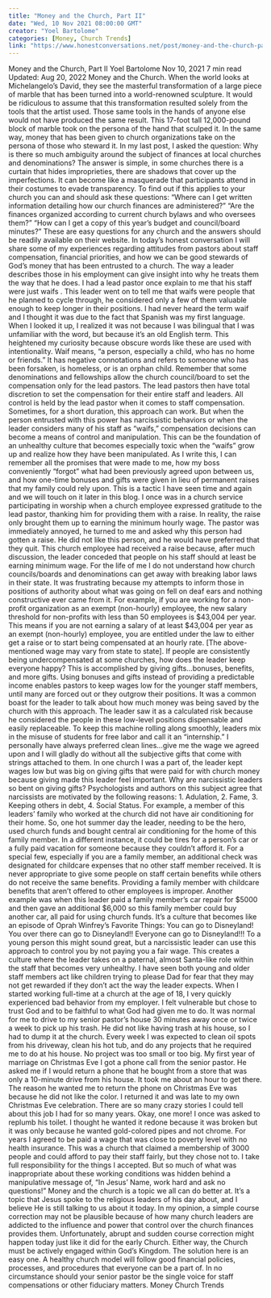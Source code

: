 ```yaml
---
title: "Money and the Church, Part II"
date: "Wed, 10 Nov 2021 08:00:00 GMT"
creator: "Yoel Bartolome"
categories: [Money, Church Trends]
link: "https://www.honestconversations.net/post/money-and-the-church-part-ii"
---
```


Money and the Church, Part II
Yoel Bartolome
Nov 10, 2021
7 min read
Updated:
Aug 20, 2022
Money and the Church. When the world looks at Michelangelo’s David, they see the masterful transformation of a large piece of marble that has been turned into a world-renowned sculpture. It would be ridiculous to assume that this transformation resulted solely from the tools that the artist used. Those same tools in the hands of anyone else would not have produced the same result. This 17-foot tall 12,000-pound block of marble took on the persona of the hand that sculped it. In the same way, money that has been given to church organizations take on the persona of those who steward it. In my last post, I asked the question: Why is there so much ambiguity around the subject of finances at local churches and denominations? The answer is simple, in some churches there is a curtain that hides improprieties, there are shadows that cover up the imperfections. It can become like a masquerade that participants attend in their costumes to evade transparency. To find out if this applies to your church you can and should ask these questions:
“Where can I get written information detailing how our church finances are administered?”
“Are the finances organized according to current church bylaws and who oversees them?”
“How can I get a copy of this year’s budget and council/board minutes?”
These are easy questions for any church and the answers should be readily available on their website. In today’s honest conversation I will share some of my experiences regarding attitudes from pastors about staff compensation, financial priorities, and how we can be good stewards of God’s money that has been entrusted to a church.
The way a leader describes those in his employment can give insight into why he treats them the way that he does. I had a lead pastor once explain to me that his staff were just
waifs
. This leader went on to tell me that waifs were people that he planned to cycle through, he considered only a few of them valuable enough to keep longer in their positions. I had never heard the term
waif
and I thought it was due to the fact that Spanish was my first language. When I looked it up, I realized it was not because I was bilingual that I was unfamiliar with the word, but because it’s an old English term. This heightened my curiosity because obscure words like these are used with intentionality. Waif means, “a person, especially a child, who has no home or friends.” It has negative connotations and refers to someone who has been forsaken, is homeless, or is an orphan child. Remember that some denominations and fellowships allow the church council/board to set the compensation only for the lead pastors. The lead pastors then have total discretion to set the compensation for their entire staff and leaders. All control is held by the lead pastor when it comes to staff compensation. Sometimes, for a short duration, this approach can work. But when the person entrusted with this power has narcissistic behaviors or when the leader considers many of his staff as “waifs,” compensation decisions can become a means of control and manipulation. This can be the foundation of an unhealthy culture that becomes especially toxic when the “waifs” grow up and realize how they have been manipulated. As I write this, I can remember all the promises that were made to me, how my boss conveniently “forgot” what had been previously agreed upon between us, and how one-time bonuses and gifts were given in lieu of permanent raises that my family could rely upon. This is a tactic I have seen time and again and we will touch on it later in this blog.
I once was in a church service participating in worship when a church employee expressed gratitude to the lead pastor, thanking him for providing them with a raise. In reality, the raise only brought them up to earning the minimum hourly wage. The pastor was immediately annoyed, he turned to me and asked why this person had gotten a raise. He did not like this person, and he would have preferred that they quit. This church employee had received a raise because, after much discussion, the leader conceded that people on his staff should at least be earning minimum wage. For the life of me I do not understand how church councils/boards and denominations can get away with breaking labor laws in their state. It was frustrating because my attempts to inform those in positions of authority about what was going on fell on deaf ears and nothing constructive ever came from it. For example, if you are working for a non-profit organization as an exempt (non-hourly) employee, the new salary threshold for non-profits with less than 50 employees is $43,004 per year. This means if you are not earning a salary of at least $43,004 per year as an exempt (non-hourly) employee, you are entitled under the law to either get a raise or to start being compensated at an hourly rate. [The above-mentioned wage may vary from state to state].
If people are consistently being undercompensated at some churches, how does the leader keep everyone happy? This is accomplished by giving gifts…bonuses, benefits, and more gifts. Using bonuses and gifts instead of providing a predictable income enables pastors to keep wages low for the younger staff members, until many are forced out or they outgrow their positions. It was a common boast for the leader to talk about how much money was being saved by the church with this approach. The leader saw it as a calculated risk because he considered the people in these low-level positions dispensable and easily replaceable. To keep this machine rolling along smoothly, leaders mix in the misuse of students for free labor and call it an “internship.” I personally have always preferred clean lines…give me the wage we agreed upon and I will gladly do without all the subjective gifts that come with strings attached to them. In one church I was a part of, the leader kept wages low but was big on giving gifts that were paid for with church money because giving made this leader feel important. Why are narcissistic leaders so bent on giving gifts? Psychologists and authors on this subject agree that narcissists are motivated by the following reasons: 1. Adulation, 2. Fame, 3. Keeping others in debt, 4. Social Status. For example, a member of this leaders’ family who worked at the church did not have air conditioning for their home. So, one hot summer day the leader, needing to be the hero, used church funds and bought central air conditioning for the home of this family member. In a different instance, it could be tires for a person’s car or a fully paid vacation for someone because they couldn’t afford it. For a special few, especially if you are a family member, an additional check was designated for childcare expenses that no other staff member received. It is never appropriate to give some people on staff certain benefits while others do not receive the same benefits. Providing a family member with childcare benefits that aren’t offered to other employees is improper. Another example was when this leader paid a family member’s car repair for $5000 and then gave an additional $6,000 so this family member could buy another car, all paid for using church funds. It’s a culture that becomes like an episode of Oprah Winfrey’s Favorite Things: You can go to Disneyland! You over there can go to Disneyland!! Everyone can go to Disneyland!!! To a young person this might sound great, but a narcissistic leader can use this approach to control you by not paying you a fair wage. This creates a culture where the leader takes on a paternal, almost Santa-like role within the staff that becomes very unhealthy. I have seen both young and older staff members act like children trying to please Dad for fear that they may not get rewarded if they don’t act the way the leader expects.
When I started working full-time at a church at the age of 18, I very quickly experienced bad behavior from my employer. I felt vulnerable but chose to trust God and to be faithful to what God had given me to do. It was normal for me to drive to my senior pastor’s house 30 minutes away once or twice a week to pick up his trash. He did not like having trash at his house, so I had to dump it at the church. Every week I was expected to clean oil spots from his driveway, clean his hot tub, and do any projects that he required me to do at his house. No project was too small or too big. My first year of marriage on Christmas Eve I got a phone call from the senior pastor. He asked me if I would return a phone that he bought from a store that was only a 10-minute drive from his house. It took me about an hour to get there. The reason he wanted me to return the phone on Christmas Eve was because he did not like the color. I returned it and was late to my own Christmas Eve celebration. There are so many crazy stories I could tell about this job I had for so many years. Okay, one more! I once was asked to replumb his toilet. I thought he wanted it redone because it was broken but it was only because he wanted gold-colored pipes and not chrome. For years I agreed to be paid a wage that was close to poverty level with no health insurance. This was a church that claimed a membership of 3000 people and could afford to pay their staff fairly, but they chose not to. I take full responsibility for the things I accepted. But so much of what was inappropriate about these working conditions was hidden behind a manipulative message of, “In Jesus’ Name, work hard and ask no questions!” Money and the church is a topic we all can do better at. It’s a topic that Jesus spoke to the religious leaders of his day about, and I believe He is still talking to us about it today. In my opinion, a simple course correction may not be plausible because of how many church leaders are addicted to the influence and power that control over the church finances provides them. Unfortunately, abrupt and sudden course correction might happen today just like it did for the early Church. Either way, the Church must be actively engaged within God’s Kingdom.
The solution here is an easy one. A healthy church model will follow good financial policies, processes, and procedures that everyone can be a part of. In no circumstance should your senior pastor be the single voice for staff compensations or other fiduciary matters.
Money
Church Trends
